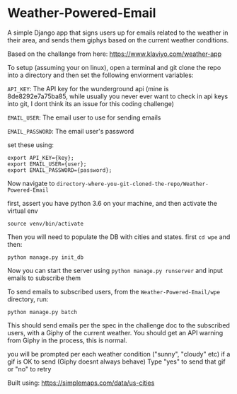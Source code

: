 # Weather-Powered-Email

A simple Django app that signs users up for emails related to the weather in their area, and sends them giphys based on
the current weather conditions.

Based on the challange from here:
https://www.klaviyo.com/weather-app

To setup (assuming your on linux), open a terminal and git clone the repo into a directory and then
set the following enviorment variables:

`API_KEY`: The API key for the wunderground api (mine is 8de8292e7a75ba85, while usually you never ever want to check in
api keys into git, I dont think its an issue for this coding challenge)

`EMAIL_USER`: The email user to use for sending emails

`EMAIL_PASSWORD`: The email user's password

set these using:

```
export API_KEY={key};
export EMAIL_USER={user};
export EMAIL_PASSWORD={password};
```

Now navigate to `directory-where-you-git-cloned-the-repo/Weather-Powered-Email`

first, assert you have python 3.6 on your machine, and then activate the virtual env

`source venv/bin/activate`

Then you will need to populate the DB with cities and states. first `cd wpe` and then:

`python manage.py init_db`

Now you can start the server using `python manage.py runserver` and input emails to subscribe them

To send emails to subscribed users, from the `Weather-Powered-Email/wpe` directory, run:

`python manage.py batch`

This should send emails per the spec in the challenge doc to the subscribed users, with a Giphy of the current weather.
You should get an API warning from Giphy in the process, this is normal.

you will be prompted per each weather condition ("sunny", "cloudy" etc) if a gif is OK to send (Giphy doesnt always behave)
Type "yes" to send that gif or "no" to retry

Built using:
https://simplemaps.com/data/us-cities